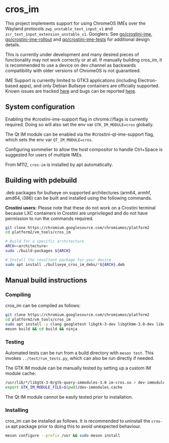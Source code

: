 # cros\_im

This project implements support for using ChromeOS IMEs over the Wayland
protocols `zwp_unstable_text_input_v1` and
`zcr_text_input_extension_unstable_v1`. Googlers: See [go/crostini-ime],
[go/crostini-ime-rollout] and [go/crostini-ime-tests] for additional design
details.

This is currently under development and many desired pieces of functionality
may not work correctly or at all. If manually building cros\_im, it is
recommended to use a device on dev channel as backwards compatibility with
older versions of ChromeOS is not guaranteed.

IME Support is currently limited to GTK3 applications (including Electron-based
apps), and only Debian Bullseye containers are officially supported.  Known
issues are tracked [here][issue hotlist] and bugs can be reported
[here][new issue].

## System configuration
Enabling the #crostini-ime-support flag in chrome://flags is currently
required. Doing so will also set the env var `GTK_IM_MODULE=cros` globally.

The Qt IM module can be enabled via the #crostini-qt-ime-support flag, which
sets the env var `QT_IM_MODULE=cros`.

Configuring sommelier to allow the host compositor to handle Ctrl+Space is
suggested for users of multiple IMEs.

From M112, `cros-im` is installed by apt automatically.

## Building with pdebuild
.deb packages for bullseye on supported architectures (arm64, armhf, amd64,
i386) can be built and installed using the following commands.

**Crostini users:** Please note that these do not work on a Crostini terminal
because LXC containers in Crostini are unprivileged and do not have permission
to run the commands required.

```bash
git clone https://chromium.googlesource.com/chromiumos/platform2
cd platform2/vm_tools/cros_im

# Build for a specific architecture
ARCH=<architecture>
sudo ./build-packages ${ARCH}

# Install the resultant package for your device
sudo apt install ./bullseye_cros_im_debs/*${ARCH}.deb
```

## Manual build instructions
### Compiling
cros\_im can be compiled as follows:

```bash
git clone https://chromium.googlesource.com/chromiumos/platform2
cd platform2/vm_tools/cros_im
sudo apt install -y clang googletest libgtk-3-dev libgtkmm-3.0-dev libwayland-bin meson pkg-config xvfb weston dpkg-dev qtbase5-dev qtbase5-private-dev
meson build && cd build && ninja
```

### Testing
Automated tests can be run from a build directory with `meson test`. This
invokes `../test/run_tests.py`, which can also be run directly if needed.

The GTK IM module can be manually tested by setting up a custom IM module cache:
```bash
/usr/lib/*/libgtk-3-0/gtk-query-immodules-3.0 im-cros.so > dev-immodules.cache
export GTK_IM_MODULE_FILE=$(pwd)/dev-immodules.cache
```

The Qt IM module cannot be easily tested prior to installation.

### Installing
cros\_im can be installed as follows. It is recommended to uninstall the
`cros-im` apt package prior to doing this to avoid unexpected behaviour.
```bash
meson configure --prefix /usr && sudo meson install
```

[go/crostini-ime]: https://goto.google.com/crostini-ime
[go/crostini-ime-rollout]: https://goto.google.com/crostini-ime-rollout
[go/crostini-ime-tests]: https://goto.google.com/crostini-ime-tests
[new issue]: https://issuetracker.google.com/issues/new?component=1161264&template=1747723
[issue hotlist]: https://issuetracker.google.com/hotlists/4536324?s=resolved_time:asc&s=priority:asc
